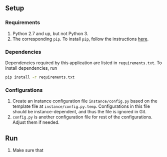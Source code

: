 ## Setup

### Requirements
1. Python 2.7 and up, but not Python 3.
2. The corresponding `pip`. To install `pip`, follow the instructions [here](https://pip.pypa.io/en/stable/installing/).


### Dependencies
Dependencies required by this application are listed in `requirements.txt`. To install dependencies, run 

```bash
pip install -r requirements.txt
```


### Configurations
1. Create an instance configuration file `instance/config.py` based on the template file at `instance/config.py.temp`. 
Configurations in this file should be instance-dependent, and thus the file is ignored in Git. 
2. `config.py` is another configuration file for rest of the configurations. Adjust them if needed.

## Run
1. Make sure that 